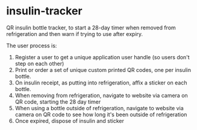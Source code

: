 # insulin-tracker
QR insulin bottle tracker, to start a 28-day timer when removed from refrigeration and then warn if trying to use after expiry.

The user process is:
1.  Register a user to get a unique application user handle (so users don't step on each other)
2.  Print or order a set of unique custom printed QR codes, one per insulin bottle.
3.  On insulin receipt, as putting into refrigeration, affix a sticker on each bottle.
4.  When removing from refrigeration, navigate to website via camera on QR code, starting the 28 day timer
5.  When using a bottle outside of refrigeration, navigate to website via camera on QR code to see how long it's been outside of refrigeration
6.  Once expired, dispose of insulin and sticker
